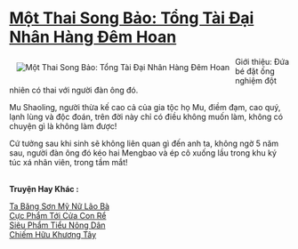 <a href="https://truyenwiki.net/mot-thai-song-bao-tong-tai-dai-nhan-hang-dem-hoan.36368/" title="Một Thai Song Bảo: Tổng Tài Đại Nhân Hàng Đêm Hoan"><h1>Một Thai Song Bảo: Tổng Tài Đại Nhân Hàng Đêm Hoan</h1></a><div style="display:table"><img align="right" style="float: left; padding: 10px;" src="https://truyenwiki.net/a/img/str/src/36368.jpg" alt="Một Thai Song Bảo: Tổng Tài Đại Nhân Hàng Đêm Hoan">Giới thiệu: Đứa bé đặt ống nghiệm đột nhiên có thai với người đàn ông đó.<p></p> Mu Shaoling, người thừa kế cao cả của gia tộc họ Mu, điềm đạm, cao quý, lạnh lùng và độc đoán, trên đời này chỉ có điều không muốn làm, không có chuyện gì là không làm được!<p></p> Cứ tưởng sau khi sinh sẽ không liên quan gì đến anh ta, không ngờ 5 năm sau, người đàn ông đó kéo hai Mengbao và ép cô xuống lầu trong khu ký túc xá nhân viên, trong tầm mắt!</div><p><br><b>Truyện Hay Khác :</b></p><a href="https://truyenwiki.net/ta-bang-son-my-nu-lao-ba.35635/" alt="Ta Băng Sơn Mỹ Nữ Lão Bà">Ta Băng Sơn Mỹ Nữ Lão Bà</a><br/><a href="https://sangtacviet.wordpress.com/2020/10/22/cuc-pham-toi-cua-con-re/" alt="Cực Phẩm Tới Cửa Con Rể">Cực Phẩm Tới Cửa Con Rể</a><br/><a href="https://sangtacviet.wordpress.com/2020/10/22/sieu-pham-tieu-nong-dan/" alt="Siêu Phẩm Tiểu Nông Dân">Siêu Phẩm Tiểu Nông Dân</a><br/><a href="https://sangtacviet.wordpress.com/2020/10/22/chiem-huu-khuong-tay/" alt="Chiếm Hữu Khương Tây">Chiếm Hữu Khương Tây</a><br/>